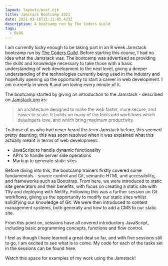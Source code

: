 ```yaml
---
layout: layouts/post.njk
title: Jamstack Bootcamp 2021
date: 2021-03-16T21:11:05.423Z
description: A bootcamp run by The Coders Guild
tags:
  - BLOG
---
```

I am currently lucky enough to be taking part in an 8 week Jamstack bootcamp run by [The Coders Guild](https://thecodersguild.org.uk/). Before starting this course, I had no idea what the Jamstack was. The bootcamp was advertised as providing the skills and knowledge necessary to take those with a basic understanding of web development to the next level, giving a deeper understanding of the technologies currently being used in the industry and hopefully opening up the opportunity to start a career in web development. I am currently in week 6 and am loving every minute of it.

The bootcamp started by giving an introduction to the Jamstack - described on [Jamstack.org](https://jamstack.org/) as:

> an architecture designed to make the web faster, more secure, and easier to scale. It builds on many of the tools and workflows which developers love, and which bring maximum productivity.

To those of us who had never heard the term Jamstack before, this seemed pretty daunting; this was soon resolved when it was explained what this actually meant in terms of web development:

* JavaScript to handle dynamic functionality
* API's to handle server side operations
* Markup to generate static sites

Before diving into this, the bootcamp trainers firstly covered some fundamentals - source control and Git, semantic HTML and accessibility, and frameworks such as Bootstrap. From here, we were introduced to static site generators and their benefits, with focus on creating a static site with 11ty and deploying with Netlify. Following this was a further session on Git workflows, giving us the opportunity to modify our static sites whilst solidifying our knowledge of Git. We were then introduced to content management systems, both generally and how to add a CMS to our static site.

From this point on, sessions have all covered introductory JavaScript, including basic programming concepts, functions and flow control.

I feel as though I have learned a great deal so far, and with five sessions still to go, I am excited to see what is to come. My code for each of the tasks set in the sessions can be found here.

Watch this space for examples of my work using the Jamstack!